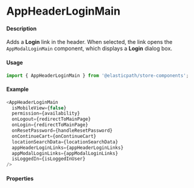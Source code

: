 # AppHeaderLoginMain

#### Description

Adds a **Login** link in the header. When selected, the link opens the `AppModalLoginMain` component, which displays a **Login** dialog box.

#### Usage

```js
import { AppHeaderLoginMain } from '@elasticpath/store-components';
```

#### Example

```js
<AppHeaderLoginMain
  isMobileView={false}
  permission={availability}
  onLogout={redirectToMainPage}
  onLogin={redirectToMainPage}
  onResetPassword={handleResetPassword}
  onContinueCart={onContinueCart}
  locationSearchData={locationSearchData}
  appHeaderLoginLinks={appHeaderLoginLinks}
  appModalLoginLinks={appModalLoginLinks}
  isLoggedIn={isLoggedInUser}
/>
```

#### Properties

<!-- PROPS -->
